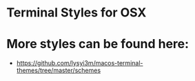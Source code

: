 # Terminal Styles for OSX


# More styles can be found here:
* https://github.com/lysyi3m/macos-terminal-themes/tree/master/schemes